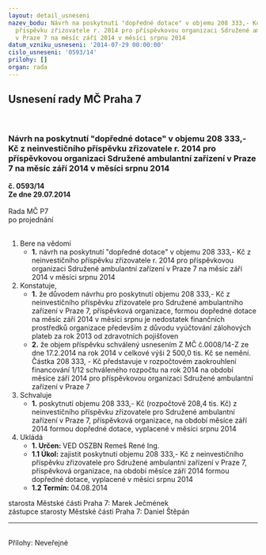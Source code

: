 ```yaml
---
layout: detail_usneseni
nazev_bodu: Návrh na poskytnutí "dopředné dotace" v objemu 208 333,- Kč z neinvestičního
  příspěvku zřizovatele r. 2014 pro příspěvkovou organizaci Sdružené ambulantní zařízení
  v Praze 7 na měsíc září 2014 v měsíci srpnu 2014
datum_vzniku_usneseni: '2014-07-29 00:00:00'
cislo_usneseni: '0593/14'
prilohy: []
organ: rada
---
```

<div id="ucUsn_pList" class="usn">
	<span><h2>Usnesení rady MČ Praha 7 </h2>
<br></span><div class="standBody">
<span><h3>Návrh na poskytnutí "dopředné dotace" v objemu 208 333,- Kč z neinvestičního příspěvku zřizovatele r. 2014 pro příspěvkovou organizaci Sdružené ambulantní zařízení v Praze 7 na měsíc září 2014 v měsíci srpnu 2014</h3></span><div class="center">
		<strong>č. 0593/14</strong><br>
	</div>
<div class="center">
		<strong>Ze dne 29.07.2014</strong><br><br>
	</div>Rada MČ P7<br> po projednání<br><br><ol>
<li>Bere na vědomí<ul><li>
<strong>1.</strong> návrh na poskytnutí "dopředné dotace" v objemu 208 333,- Kč z neinvestičního příspěvku zřizovatele r. 2014 pro příspěvkovou organizaci Sdružené ambulantní zařízení v Praze 7 na měsíc září 2014 v měsíci srpnu 2014</li></ul>
</li>
<li>Konstatuje,<ul>
<li>
<strong>1.</strong> že důvodem návrhu pro poskytnutí objemu 208 333,- Kč z neinvestičního příspěvku zřizovatele pro Sdružené ambulantního zařízení v Praze 7, příspěvková organizace,  formou dopředné dotace na měsíc září 2014 v měsíci srpnu je nedostatek finančních prostředků organizace především z důvodu vyúčtování zálohových plateb za rok 2013 od zdravotních pojišťoven</li>
<li>
<strong>2.</strong> že objem příspěvku schválený usnesením Z MČ č.0008/14-Z ze dne 17.2.2014 na rok 2014 v celkové výši 2 500,0 tis. Kč se nemění. Částka 208 333, - Kč představuje v rozpočtovém zaokrouhlení financování 1/12 schváleného rozpočtu na rok 2014 na období měsíce září 2014 pro příspěvkovou organizaci Sdružené ambulantní zařízení v Praze 7 </li>
</ul>
</li>
<li>Schvaluje<ul><li>
<strong>1.</strong> poskytnutí objemu 208 333,- Kč (rozpočtově 208,4 tis. Kč) z neinvestičního příspěvku zřizovatele pro Sdružené ambulantní zařízení v Praze 7, příspěvková organizace, na období měsíce září 2014 formou dopředné dotace, vyplacené v měsíci srpnu 2014 </li></ul>
</li>
<li>Ukládá<ul>
<li>
<strong>1. Určen: </strong>VED OSZBN Remeš René Ing.</li>
<li>
<strong>1.1 Úkol: </strong>zajistit poskytnutí objemu 208 333,- Kč z neinvestičního příspěvku zřizovatele pro Sdružené ambulantní zařízení v Praze 7, příspěvková organizace, na období měsíce září 2014 formou dopředné dotace, vyplacené  v měsíci srpnu 2014</li>
<li>
<strong>1.2 Termín: </strong>04.08.2014</li>
</ul>
</li>
</ol>starosta Městské části Praha 7: Marek Ječmének<br>zástupce starosty Městské části Praha 7: Daniel Štěpán <hr>
<br>Přílohy: Neveřejné</div>
</div>